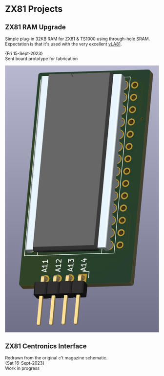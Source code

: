 # ZX81 Projects

## ZX81 RAM Upgrade
Simple plug-in 32KB RAM for ZX81 &amp; TS1000 using through-hole SRAM.  Expectation is that it's used with the very excellent [vLA81](https://www.vretrodesign.com/products/vla81-zx81-ula-replacement).<br>

{Fri 15-Sept-2023}<br>
Sent board prototype for fabrication<br>

![PCB](RAM_Upgrade/ZX81_32KB_RAM_Board_PCB.png)

## ZX81 Centronics Interface
Redrawn from the original c't magazine schematic.<br>
{Sat 16-Sept-2023}<br>
Work in progress